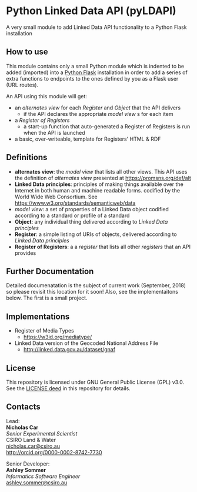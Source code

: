 # Python Linked Data API (pyLDAPI)
A very small module to add Linked Data API functionality to a Python Flask installation


## How to use
This module contains only a small Python module which is indented to be added (imported) into a [Python Flask](http://flask.pocoo.org/) installation in order to add a series of extra functions to endpoints to the ones defined by you as a Flask user (URL routes).

An API using this module will get:

* an *alternates view* for each *Register* and *Object* that the API delivers
    - if the API declares the appropriate *model view* s for each item
* a *Register of Registers*
    - a start-up function that auto-generated a Register of Registers is run when the API is launched
* a basic, over-writeable, template for Registers' HTML & RDF


## Definitions
* **alternates view**: the *model view* that lists all other views. This API uses the definition of *alternates view* presented at <https://promsns.org/def/alt>
* **Linked Data principles**: principles of making things available over the Internet in both human and machine readable forms. codified by the World Wide Web Consortium. See <https://www.w3.org/standards/semanticweb/data>
* *model view*: a set of properties of a Linked Data object codified according to a standard or profile of a standard
* **Object**: any individual thing delivered according to *Linked Data principles*
* **Register**: a simple listing of URIs of objects, delivered according to *Linked Data principles*
* **Register of Registers**: a a *register* that lists all other *registers* that an API provides


## Further Documentation
Detailed documenatation is the subject of current work (September, 2018) so please revisit this location for it soon! Also, see the implementaitons below. The first is a small project.


## Implementations
* Register of Media Types
    * <https://w3id.org/mediatype/>
* Linked Data version of the Geocoded National Address File
    * <http://linked.data.gov.au/dataset/gnaf>


## License
This repository is licensed under GNU General Public License (GPL) v3.0. See the [LICENSE deed](LICENSE) in this repository for details.


## Contacts
Lead:  
**Nicholas Car**  
*Senior Experimental Scientist*  
CSIRO Land & Water  
<nicholas.car@csiro.au>  
<http://orcid.org/0000-0002-8742-7730>  

Senior Developer:  
**Ashley Sommer**  
*Informatics Software Engineer*  
<ashley.sommer@csiro.au>  
